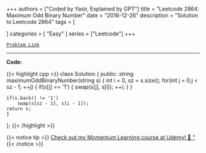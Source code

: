 
+++
authors = ["Coded by Yasir, Explained by GPT"]
title = "Leetcode 2864: Maximum Odd Binary Number"
date = "2016-12-26"
description = "Solution to Leetcode 2864"
tags = [
    
]
categories = [
    "Easy"
]
series = ["Leetcode"]
+++



[`Problem Link`](https://leetcode.com/problems/maximum-odd-binary-number/description/)

---

**Code:**

{{< highlight cpp >}}
class Solution {
public:
    string maximumOddBinaryNumber(string s) {
    int i = 0, sz = s.size();
    for(int j = 0;j < sz - 1; ++j) {
        if(s[j] == '1') {
            swap(s[j], s[i]);
            ++i;
        } 
    }
    
    if(s.back() != '1') 
        swap(s[sz - 1], s[i - 1]);
    return s;
    }
};
{{< /highlight >}}


{{< notice tip >}}
[Check out my Momentum Learning course at Udemy! 🚀 "](https://www.udemy.com/course/blind-75-the-data-structures-and-algorithms-essentials/)
{{< /notice >}}

